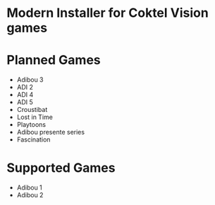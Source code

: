 # Modern Installer for Coktel Vision games

# Planned Games
* Adibou 3
* ADI 2
* ADI 4
* ADI 5
* Croustibat
* Lost in Time
* Playtoons
* Adibou presente series
* Fascination

# Supported Games
* Adibou 1
* Adibou 2
